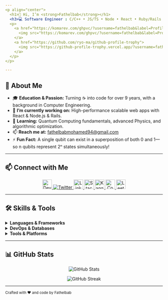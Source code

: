 ```yaml
---
<p align="center">
  <h1>👋 Hi, I’m <strong>Fathelbab</strong></h1>
  <h3>💻 Software Engineer : C/C++ • JS/TS • Node • React • Ruby/Rails • Python</h3>
  <p>
    <a href="https://komarev.com/ghpvc/?username=fathelbab&label=Profile%20views&color=0e75b6&style=flat">
      <img src="https://komarev.com/ghpvc/?username=fathelbab&label=Profile%20views&color=0e75b6&style=flat" alt="Profile views" />
    </a>
    <a href="https://github.com/ryo-ma/github-profile-trophy">
      <img src="https://github-profile-trophy.vercel.app/?username=fathelbab&theme=dark&no-bg=true" alt="Trophies" />
    </a>
  </p>
</p>

---
```


## 🚀 About Me

- 🎓 **Education & Passion:** Turning ☕️ into code for over 9 years, with a background in Computer Engineering.
- 🔭 **I’m currently working on:** High-performance scalable web apps with React & Node.js & Rails.
- 🌱 **Learning:** Quantum Computing fundamentals, advanced Physics, and algorithmic optimization.
- 📫 **Reach me at:** [fathelbabmohamed94@gmail.com](mailto:fathelbabmohamed94@gmail.com)
- ⚡ **Fun Fact:** A single qubit can exist in a superposition of both 0 and 1—so n qubits represent 2ⁿ states simultaneously!

---

## 📫 Connect with Me

<p align="center">
  <a href="https://dev.to/fathelbab" target="_blank">
    <img src="https://raw.githubusercontent.com/rahuldkjain/github-profile-readme-generator/master/src/images/icons/Social/devto.svg" alt="Dev.to" width="30" height="30"/>
  </a>
  <a href="https://twitter.com/fathelbab94" target="_blank">
    <img src="https://img.shields.io/twitter/follow/fathelbab94?logo=twitter&style=for-the-badge" alt="Twitter" />
  </a>
  <a href="https://linkedin.com/in/mohamed-ahmed-fathelbab-30001a103" target="_blank">
    <img src="https://raw.githubusercontent.com/rahuldkjain/github-profile-readme-generator/master/src/images/icons/Social/linked-in-alt.svg" alt="LinkedIn" width="30" height="30"/>
  </a>
  <a href="https://stackoverflow.com/users/17006449" target="_blank">
    <img src="https://raw.githubusercontent.com/rahuldkjain/github-profile-readme-generator/master/src/images/icons/Social/stack-overflow.svg" alt="Stack Overflow" width="30" height="30"/>
  </a>
  <a href="https://kaggle.com/fathelbab" target="_blank">
    <img src="https://raw.githubusercontent.com/rahuldkjain/github-profile-readme-generator/master/src/images/icons/Social/kaggle.svg" alt="Kaggle" width="30" height="30"/>
  </a>
  <a href="https://codeforces.com/profile/fathelbab" target="_blank">
    <img src="https://raw.githubusercontent.com/rahuldkjain/github-profile-readme-generator/master/src/images/icons/Social/codeforces.svg" alt="Codeforces" width="30" height="30"/>
  </a>
  <a href="https://www.leetcode.com/fathelbabmohamed94" target="_blank">
    <img src="https://raw.githubusercontent.com/rahuldkjain/github-profile-readme-generator/master/src/images/icons/Social/leet-code.svg" alt="LeetCode" width="30" height="30"/>
  </a>
</p>

---

## 🛠️ Skills & Tools

<details>
<summary><strong>Languages & Frameworks</strong></summary>

| Language                 | Experience  | Framework/Library         |
| ------------------------ | ----------- | ------------------------- |
| C / C++                  | ★★★☆☆       | STL, Boost                |
| JavaScript / TypeScript  | ★★★★★       | Node.js, React, Next.js   |
| Ruby                     | ★★★★★       | Ruby on Rails             |
| Python                   | ★★★★★       | Pandas, PyTorch, TensorFlow |
</details>

<details>
<summary><strong>DevOps & Databases</strong></summary>

- Docker & Kubernetes  
- AWS (EC2, S3, RDS)  
- PostgreSQL, MySQL, MongoDB, Redis  
- Apache Kafka, Cassandra  
</details>

<details>
<summary><strong>Tools & Platforms</strong></summary>

- Git & GitHub Actions  
- Postman & Cypress  
- Linux & Bash scripting  
- Arduino & Embedded Systems  
</details>

---

## 📊 GitHub Stats

<p align="center">
  <img src="https://github-readme-stats.vercel.app/api?username=fathelbab&show_icons=true&theme=radical" alt="GitHub Stats" />
</p>
<p align="center">
  <img src="https://github-readme-streak-stats.herokuapp.com/?user=fathelbab&theme=radical" alt="GitHub Streak" />
</p>

---

<sub>Crafted with ❤️ and code by Fathelbab</sub>
